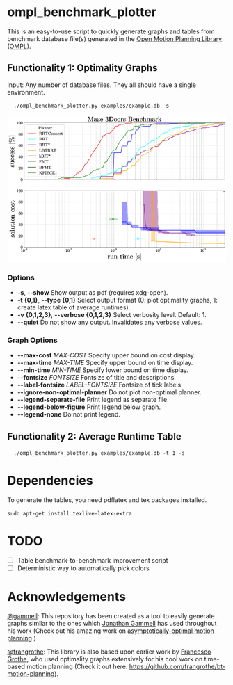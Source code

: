 # ompl_benchmark_plotter

This is an easy-to-use script to quickly generate graphs and tables from benchmark database file(s)
generated in the [Open Motion Planning Library
(OMPL)](https://github.com/ompl/ompl).


## Functionality 1: Optimality Graphs

Input: Any number of database files. They all should have a single environment. 
```
  ./ompl_benchmark_plotter.py examples/example.db -s
```

![Optimality Graph](examples/example.png)

### Options

* **-s**, **--show**
  Show output as pdf (requires xdg-open).
* **-t {0,1}**, **--type {0,1}**
  Select output format (0: plot optimality graphs, 1:
  create latex table of average runtimes).
* **-v {0,1,2,3}**, **--verbose {0,1,2,3}**
  Select verbosity level. Default: 1.
* **--quiet**
  Do not show any output. Invalidates any verbose values.

### Graph Options
* **--max-cost** _MAX-COST_
  Specify upper bound on cost display.
* **--max-time** _MAX-TIME_
  Specify upper bound on time display.
* **--min-time** _MIN-TIME_
  Specify lower bound on time display.
* **--fontsize** _FONTSIZE_
  Fontsize of title and descriptions.
* **--label-fontsize** _LABEL-FONTSIZE_
  Fontsize of tick labels.
* **--ignore-non-optimal-planner**
  Do not plot non-optimal planner.
* **--legend-separate-file**
  Print legend as separate file.
* **--legend-below-figure**
  Print legend below graph.
* **--legend-none**
  Do not print legend.

## Functionality 2: Average Runtime Table

```
  ./ompl_benchmark_plotter.py examples/example.db -t 1 -s
```

# Dependencies

To generate the tables, you need pdflatex and tex packages installed.

```
sudo apt-get install texlive-latex-extra
```

# TODO
- [ ] Table benchmark-to-benchmark improvement script
- [ ] Deterministic way to automatically pick colors

# Acknowledgements

[@gammell](https://github.com/gammell): This repository has been created as a tool to easily generate graphs similar to the
ones which [Jonathan Gammell](https://robotic-esp.com/people/gammell/) has used throughout his work (Check out his
amazing work on [asymptotically-optimal motion planning](https://robotic-esp.com/code/bitstar/).)

[@frangrothe](https://github.com/frangrothe): This library is also based upon earlier work by [Francesco Grothe](https://github.com/frangrothe),
who used optimality graphs extensively for his cool work on time-based motion
planning (Check it out here: https://github.com/frangrothe/bt-motion-planning).
